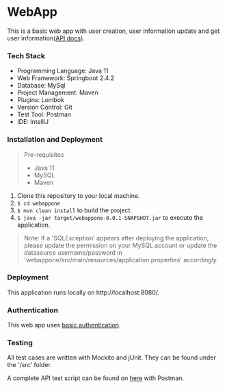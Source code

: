 # WebApp

This is a basic web app with user creation, user information update and get user information([API docs](https://app.swaggerhub.com/apis-docs/csye6225/spring2021)).

### Tech Stack

* Programming Language: Java 11
* Web Framework: Springboot 2.4.2
* Database: MySql
* Project Management: Maven
* Plugins: Lombok
* Version Control: Git
* Test Tool: Postman
* IDE: IntelliJ

### Installation and Deployment

> Pre-requisites
> * Java 11
> * MySQL
> * Maven

1. Clone this repository to your local machine.
2. <code>$ cd webappone</code>
3. <code>$ mvn clean install</code> to build the project.
4. <code>$ java -jar target/webappone-0.0.1-SNAPSHOT.jar</code> to execute the application.

> Note: If a 'SQLException' appears after deploying the application, please update the permission on your MySQL account or update the datasource username/password in 'webappone/src/main/resources/application.properties' accordingly. 

### Deployment

This application runs locally on http://localhost:8080/.

### Authentication

This web app uses [basic authentication](https://en.wikipedia.org/wiki/Basic_access_authentication).

### Testing

All test cases are written with Mockito and jUnit. They can be found under the '/src' folder. 

A complete API test script can be found on [here](https://www.postman.com/viobai/workspace/csye6225-webapp/documentation/14507754-930e1511-15dc-4cfb-88e4-a6ad19ae331f) with Postman.
